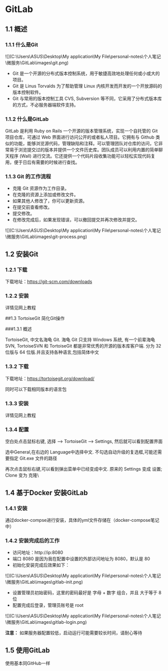 # GitLab

## 1.1 概述

### 1.1.1 什么是Git

![](C:\Users\ASUS\Desktop\My application\My File\personal-notes\个人笔记\微服务\GitLab\images\git.png)

- Git 是一个开源的分布式版本控制系统，用于敏捷高效地处理任何或小或大的项目。
- Git 是 Linus Torvalds 为了帮助管理 Linux 内核开发而开发的一个开放源码的版本控制软件。
- Git 与常用的版本控制工具 CVS, Subversion 等不同，它采用了分布式版本库的方式，不必服务器端软件支持。

### 1.1.2 什么是GitLab

GitLab 是利用 Ruby on Rails 一个开源的版本管理系统，实现一个自托管的 Git 项目仓库，可通过 Web 界面进行访问公开的或者私人项目。它拥有与 Github 类似的功能，能够浏览源代码，管理缺陷和注释。可以管理团队对仓库的访问，它非常易于浏览提交过的版本并提供一个文件历史库。团队成员可以利用内置的简单聊天程序 (Wall) 进行交流。它还提供一个代码片段收集功能可以轻松实现代码复用，便于日后有需要的时候进行查找。

### 1.1.3 Git 的工作流程

- 克隆 Git 资源作为工作目录。
- 在克隆的资源上添加或修改文件。
- 如果其他人修改了，你可以更新资源。
- 在提交前查看修改。
- 提交修改。
- 在修改完成后，如果发现错误，可以撤回提交并再次修改并提交。

![](C:\Users\ASUS\Desktop\My application\My File\personal-notes\个人笔记\微服务\GitLab\images\git-process.png)

## 1.2 安装Git

### 1.2.1 下载

下载地址：https://git-scm.com/downloads

### 1.2.2 安装

详情见网上教程

##1.3 TortoiseGit 简化Git操作

###1.3.1 概述

TortoiseGit, 中文名海龟 Git. 海龟 Git 只支持 Windows 系统, 有一个前辈海龟 SVN, TortoiseSVN 和 TortoiseGit 都是非常优秀的开源的版本库客户端. 分为 32 位版与 64 位版.并且支持各种语言,包括简体中文

### 1.3.2 下载

下载地址：https://tortoisegit.org/download/

同时可以下载相同版本的语言包

### 1.3.3 安装

详情见网上教程

### 1.3.4 配置

空白处点击鼠标右键, 选择 --> TortoiseGit --> Settings, 然后就可以看到配置界面

选中General,在右边的 Language中选择中文. 不勾选自动升级的复选框,可能还需要指定 Git.exe 文件的路径

再次点击鼠标右键,可以看到弹出菜单中已经变成中文. 原来的 Settings 变成 设置; Clone 变为 克隆\

## 1.4 基于Docker 安装GitLab

### 1.4.1 安装

通过docker-compse进行安装，具体的yml文件存储在（docker-compose笔记中）

### 1.4.2 安装完成后的工作

- 访问地址：http://ip:8080
- 端口 8080 是因为我在配置中设置的外部访问地址为 8080，默认是 80
- 初始化安装完成后效果如下：

![](C:\Users\ASUS\Desktop\My application\My File\personal-notes\个人笔记\微服务\GitLab\images\gitlab-init.png)

- 设置管理员初始密码，这里的密码最好是 字母 + 数字 组合，并且 大于等于 8 位
- 配置完成后登录，管理员账号是 root

![](C:\Users\ASUS\Desktop\My application\My File\personal-notes\个人笔记\微服务\GitLab\images\gitlab-login.png)

**注意：** 如果服务器配置较低，启动运行可能需要较长时间，请耐心等待

## 1.5 使用GitLab

使用基本同GitHub一样

